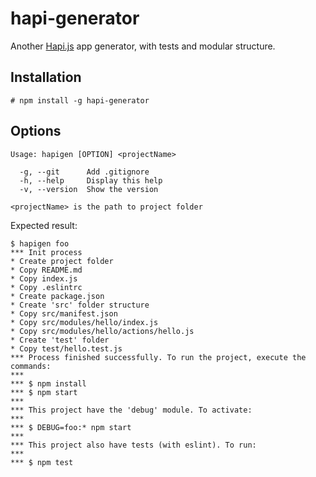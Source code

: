 # hapi-generator
Another [Hapi.js](http://hapijs.com/) app generator, with tests and modular structure.

## Installation
```
# npm install -g hapi-generator
```

## Options
```
Usage: hapigen [OPTION] <projectName>

  -g, --git      Add .gitignore
  -h, --help     Display this help
  -v, --version  Show the version

<projectName> is the path to project folder
```

Expected result:
```
$ hapigen foo
*** Init process
* Create project folder
* Copy README.md
* Copy index.js
* Copy .eslintrc
* Create package.json
* Create 'src' folder structure
* Copy src/manifest.json
* Copy src/modules/hello/index.js
* Copy src/modules/hello/actions/hello.js
* Create 'test' folder
* Copy test/hello.test.js
*** Process finished successfully. To run the project, execute the commands:
***
*** $ npm install
*** $ npm start
***
*** This project have the 'debug' module. To activate:
***
*** $ DEBUG=foo:* npm start
***
*** This project also have tests (with eslint). To run:
***
*** $ npm test
```
